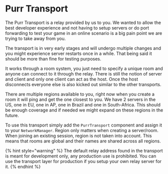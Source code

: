 # Purr Transport

The Purr Transport is a relay provided by us to you. We wanted to allow the best developer experience and not having to setup servers or do port forwarding to test your game in an online scenario is a big pain point we are trying to take away from you.

The transport is in very early stages and will undergo multiple changes and you might experience server restarts once in a while. That being said it should be more than fine for testing purposes.

It works through a room system, you just need to specify a unique room and anyone can connect to it through the relay. There is still the notion of server and client and only one client can act as the host. Once the host disconnects everyone else is also kicked out similar to the other transports.

There are multiple regions available to you, right now when you create a room it will ping and get the one closest to you. We have 2 servers in the US, one in EU, one in AP, one in Brazil and one in South-Africa. This should be enough coverage and if needed we might expand on these regions in the future.

To use this transport simply add the `PurrTransport` component and assign it to your `NetworkManager`. Region only matters when creating a server/room. When joining an existing session, region is not taken into account. This means that rooms are global and their names are shared across all regions.

{% hint style="warning" %}
The default relay address found in the transport is meant for development only, any production use is prohibited. You can use the transport layer for production if you setup your own relay server for it.
{% endhint %}
